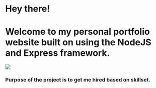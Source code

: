 <link rel="stylesheet" href="https://cdnjs.cloudflare.com/ajax/libs/font-awesome/6.4.2/css/all.min.css">

# Hey there!
# Welcome to my personal portfolio website built on using the NodeJS and Express framework.
<img src="https://media.web.userguiding.com/uploads/2023/05/31070015/how-to-create-welcome-page-1-1536x728.jpg">

### Purpose of the project is to get me hired based on skillset.



